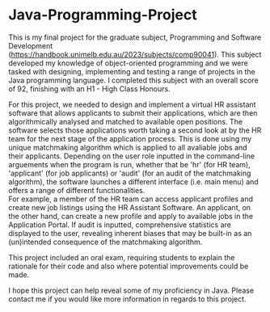 # Java-Programming-Project

This is my final project for the graduate subject, Programming and Software Development (https://handbook.unimelb.edu.au/2023/subjects/comp90041). 
This subject developed my knowledge of object-oriented programming and we were tasked with designing, implementing and testing a range of projects in the Java programming language.
I completed this subject with an overall score of 92, finishing with an H1 - High Class Honours.

For this project, we needed to design and implement a virtual HR assistant software that allows applicants to submit their applications, which are then algorithmically analysed and 
matched to available open positions. The software selects those applications worth taking a second look at by the HR team for the next stage of the application process. 
This is done using my unique matchmaking algorithm which is applied to all avaliable jobs and their applicants. Depending on the user role inputted in the command-line arguements when the program is run, 
whether that be 'hr' (for HR team), 'applicant' (for job applicants) or 'audit' (for an audit of the matchmaking algorithm), the software launches a different interface (i.e. main menu) and offers a range of different functionalities.  
For example, a member of the HR team can access applicant profiles and create new job listings using the HR Assistant Software. An applicant, on the other hand, can create a new profile and apply to available jobs in the Application Portal. 
If audit is inputted, comprehensive statistics are displayed to the user, revealing inherent biases that may be built-in as an (un)intended consequence of the matchmaking algorithm. 

This project included an oral exam, requiring students to explain the rationale for their code and also where potential improvements could be made.

I hope this project can help reveal some of my proficiency in Java. Please contact me if you would like more information in regards to this project.



 
